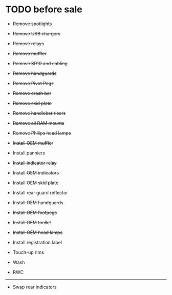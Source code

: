 # TODO before sale

* ~~Remove spotlights~~

* ~~Remove USB chargers~~

* ~~Remove relays~~

* ~~Remove muffler~~

* ~~Remove SR10 and cabling~~

* ~~Remove handguards~~

* ~~Remove Pivot Pegz~~

* ~~Remove crash bar~~

* ~~Remove skid plate~~

* ~~Remove handlebar risers~~

* ~~Remove all RAM mounts~~

* ~~Remove Philips head lamps~~

* ~~Install OEM muffler~~

* Install panniers

* ~~Install indicator relay~~

* ~~Install OEM indicators~~

* ~~Install OEM skid plate~~

* Install rear guard reflector

* ~~Install OEM handguards~~

* ~~Install OEM footpegs~~

* ~~Install OEM toolkit~~

* ~~Install OEM head lamps~~

* Install registration label

* Touch-up rims

* Wash

* RWC

----

* Swap rear indicators

